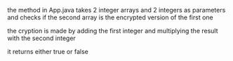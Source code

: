 
the method in App.java takes 2 integer arrays and 2 integers as parameters and 
checks if the second array is the encrypted version of the first one

the cryption is made by adding the first integer and multiplying the result with the second integer

it returns either true or false